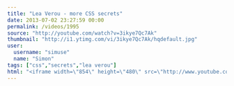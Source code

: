 ```yaml
---
title: "Lea Verou - more CSS secrets"
date: 2013-07-02 23:27:59 00:00
permalink: /videos/1995
source: "http://youtube.com/watch?v=3ikye7Qc7Ak"
thumbnail: "http://i1.ytimg.com/vi/3ikye7Qc7Ak/hqdefault.jpg"
user:
  username: "simuse"
  name: "Simon"
tags: ["css","secrets","lea verou"]
html: "<iframe width=\"854\" height=\"480\" src=\"http://www.youtube.com/embed/3ikye7Qc7Ak?wmode=transparent&feature=oembed\" frameborder=\"0\" allowfullscreen></iframe>"
---
```


